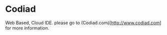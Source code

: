 Codiad
======

Web Based, Cloud IDE. please go to (Codiad.com)[http://www.codiad.com] for more information.
